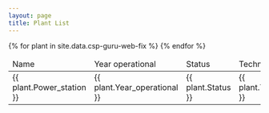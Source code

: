 ```yaml
---
layout: page
title: Plant List
---
```


<table id="csp-table">
    <thead>
        <tr>
            <td>Name</td>
            <td>Year operational</td>
            <td>Status</td>
            <td>Technology</td>
            <td>Capacity [MW]</td>
            <td>Country</td>
        </tr>
    </thead>
    <tbody>
    {% for plant in site.data.csp-guru-web-fix %}
        <tr>
            <td>{{ plant.Power_station }}</td>
            <td>{{ plant.Year_operational }}</td>
            <td>{{ plant.Status }}</td>
            <td>{{ plant.Technology }}</td>
            <td>{{ plant.Capacity_MW }}</td>
            <td>{{ plant.Country }}</td>
        </tr>
    {% endfor %}
    </tbody>
</table>

<script type="text/javascript">
    $(document).ready( function () {
        $('#csp-table').DataTable({
            "paging": false,
        });
    } );
</script>
